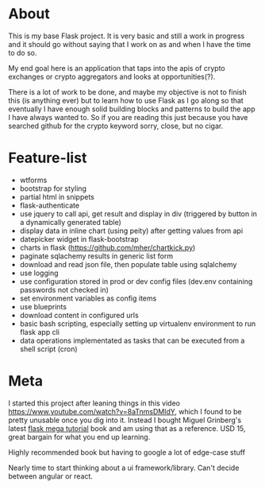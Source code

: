 # About
This is my base Flask project. It is very basic and still a work in progress and it should go without saying that I work on as and when I have the time to do so. 

My end goal here is an application that taps into the apis of crypto exchanges or crypto aggregators and looks at opportunities(?).

There is a lot of work to be done, and maybe my objective is not to finish this (is anything ever) but to learn how to use Flask as I go along so that eventually I have enough solid building blocks and patterns to build the app I have always wanted to. So if you are reading this just because you have searched github for the crypto keyword sorry, close, but no cigar.

# Feature-list
+ wtforms
+ bootstrap for styling
+ partial html in snippets
+ flask-authenticate
+ use jquery to call api, get result and display in div (triggered by button in a dynamically generated table)
+ display data in inline chart (using peity) after getting values from api
+ datepicker widget in flask-bootstrap
+ charts in flask (https://github.com/mher/chartkick.py)
+ paginate sqlachemy results in generic list form
+ download and read json file, then populate table using sqlalchemy
+ use logging
+ use configuration stored in prod or dev config files (dev.env containing passwords not checked in)
+ set environment variables as config items
+ use blueprints
+ download content in configured urls
+ basic bash scripting, especially setting up virtualenv environment to run flask app cli 
+ data operations implementated as tasks that can be executed from a shell script (cron)


# Meta
I started this project after leaning things in this video https://www.youtube.com/watch?v=8aTnmsDMldY, which I found to be pretty unusable once you dig into it. Instead I bought Miguel Grinberg's latest [flask mega tutorial](https://learn.miguelgrinberg.com/) book and am using that as a reference. USD 15, great bargain for what you end up learning. 

Highly recommended book but having to google a lot of edge-case stuff

Nearly time to start thinking about a ui framework/library. Can't decide between angular or react.

